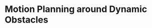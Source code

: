 # Motion Planning around Dynamic Obstacles

<!--Robot Motion Planning course project-->

<!--This is a naive implementation of RT-RRT* (A Real-Time Path Planning Algorithm Based On RRT* by Kourosh Naderi, Joose Rajamäki and Perttu Hämäläinen)-->

<!--<a href=MotionPlanningWithDynamicObstacles.pdf>Project Report</a>-->

<!--<img alt="" class="spinner" height="450" src="RRT.gif" width="500" />-->

<!--TODO: Fix the graphical glitches in the project-->
